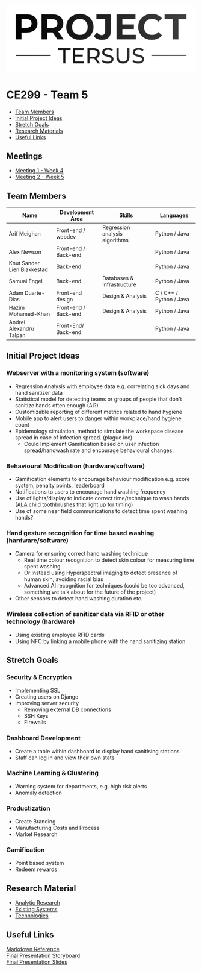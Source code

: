 ![logo](./documents/images/branding/png/logo.png)

# CE299 - Team 5

- [Team Members](#team-members)
- [Initial Project Ideas](#initial-project-ideas)
- [Stretch Goals](#stretch-goals)
- [Research Materials](#research-material)
- [Useful Links](#useful-links)

## Meetings

- [Meeting 1 - Week 4](./documents/meetings/2020-10-30.md)
- [Meeting 2 - Week 5](./documents/meetings/2020-11-06.md)

## Team Members
|Name|Development Area|Skills|Languages|
|----|----------------|------|---------|
|Arif Meighan|Front-end / webdev|Regression analysis algorithms|Python / Java|
|Alex Newson|Front-end / Back-end| |Python / Java|
|Knut Sander Lien Blakkestad|Back-end| |Python / Java|
|Samual Engel|Back-end|Databases & Infrastructure|Python / Java|
|Adam Duarte-Dias|Front-end design|Design & Analysis|C / C++ / Python / Java|
|Hazim Mohamed-Khan|Front-end / Back-end|Design & Analysis|Python / Java|
|Andrei Alexandru Talpan| Front-End/ Back-end| |Python / Java|

## Initial Project Ideas
### Webserver with a monitoring system (software)
* Regression Analysis with employee data e.g. correlating sick days and hand sanitizer data
* Statistical model for detecting teams or groups of people that don't sanitize hands often enough (AI?)
* Customizable reporting of different metrics related to hand hygiene
* Mobile app to alert users to danger within workplace/hand hygiene count
* Epidemology simulation, method to simulate the workspace disease spread in case of infection spread. (plague inc)
    * Could Implement Gamification based on user infection spread/handwash rate and encourage behavioural changes.

### Behavioural Modification (hardware/software)
* Gamification elements to encourage behaviour modification e.g. score system, penalty points, leaderboard
* Notifications to users to encourage hand washing frequency
* Use of lights/display to indicate correct time/technique to wash hands (ALA child toothbrushes that light up for timing)
* Use of some near field communications to detect time spent washing hands?

### Hand gesture recognition for time based washing (hardware/software)
* Camera for ensuring correct hand washing technique
    * Real time colour recognition to detect skin colour for measuring time spent washing
    * Or instead using Hyperspectral imaging to detect presence of human skin, avoiding racial bias
    * Advanced AI recognition for techniques (could be too advanced, something we talk about for the future of the project)
* Other sensors to detect hand washing duration etc.

### Wireless collection of sanitizer data via RFID or other technology (hardware)
* Using existing employee RFID cards
* Using NFC by linking a mobile phone with the hand sanitizing station

## Stretch Goals
### Security & Encryption
- Implementing SSL
- Creating users on Django
- Improving server security
  - Removing external DB connections
  - SSH Keys
  - Firewalls

### Dashboard Development
- Create a table within dashboard to display hand sanitising stations
- Staff can log in and view their own stats

### Machine Learning & Clustering
- Warning system for departments, e.g. high risk alerts
- Anomaly detection

### Productization
- Create Branding
- Manufacturing Costs and Process
- Market Research

### Gamification
- Point based system
- Redeem rewards

## Research Material
- [Analytic Research](./documents/research/AnalyticResearch.md)
- [Existing Systems](./documents/research/ExistingSystems.md)
- [Technologies](./documents/research/Technologies.md)

## Useful Links
[Markdown Reference](https://guides.github.com/features/mastering-markdown/)  
[Final Presentation Storyboard](https://www.figma.com/file/7BQ0EIr4uBWtUoj6kvwzRS/Storyboard?node-id=0%3A1)  
[Final Presentation Slides](https://docs.google.com/presentation/d/14G-5l0RYkb4H-KW5UJyBgG8GRHa1G7AqS2kD-xUcTTM/edit#slide=id.gbffa7c302e_0_6)  
